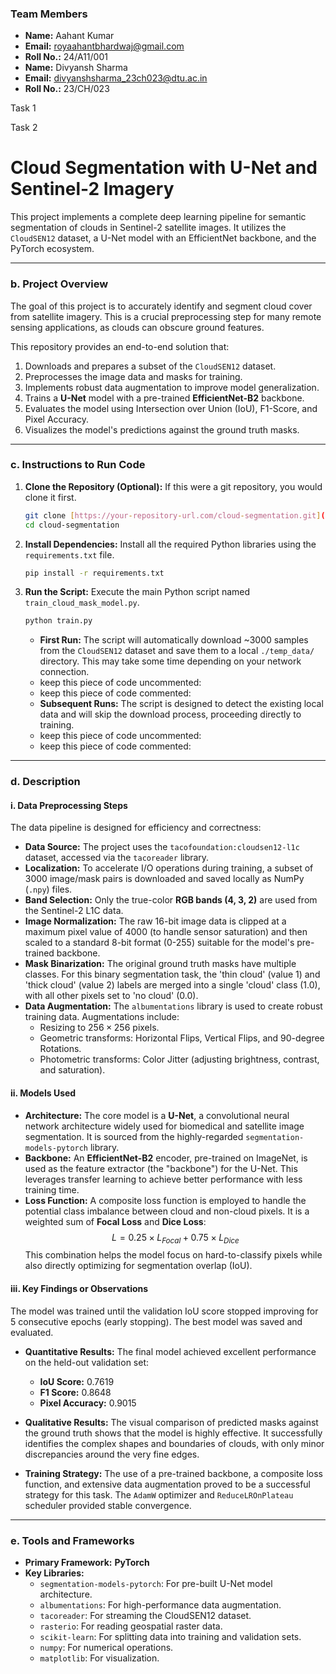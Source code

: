 ### **Team Members**
* **Name:**     Aahant Kumar
* **Email:**    royaahantbhardwaj@gmail.com
* **Roll No.:** 24/A11/001 
* **Name:**     Divyansh Sharma
* **Email:**    divyanshsharma_23ch023@dtu.ac.in
* **Roll No.:** 23/CH/023


Task 1



Task 2
# Cloud Segmentation with U-Net and Sentinel-2 Imagery

This project implements a complete deep learning pipeline for semantic segmentation of clouds in Sentinel-2 satellite images. It utilizes the `CloudSEN12` dataset, a U-Net model with an EfficientNet backbone, and the PyTorch ecosystem.


***
### **b. Project Overview**
The goal of this project is to accurately identify and segment cloud cover from satellite imagery. This is a crucial preprocessing step for many remote sensing applications, as clouds can obscure ground features.

This repository provides an end-to-end solution that:
1.  Downloads and prepares a subset of the `CloudSEN12` dataset.
2.  Preprocesses the image data and masks for training.
3.  Implements robust data augmentation to improve model generalization.
4.  Trains a **U-Net** model with a pre-trained **EfficientNet-B2** backbone.
5.  Evaluates the model using Intersection over Union (IoU), F1-Score, and Pixel Accuracy.
6.  Visualizes the model's predictions against the ground truth masks.

***
### **c. Instructions to Run Code**

1.  **Clone the Repository (Optional):**
    If this were a git repository, you would clone it first.
    ```bash
    git clone [https://your-repository-url.com/cloud-segmentation.git](https://your-repository-url.com/cloud-segmentation.git)
    cd cloud-segmentation
    ```

2.  **Install Dependencies:**
    Install all the required Python libraries using the `requirements.txt` file.
    ```bash
    pip install -r requirements.txt
    ```

3.  **Run the Script:**
    Execute the main Python script named `train_cloud_mask_model.py`.

    ```bash
    python train.py
    ```
    * **First Run:** The script will automatically download ~3000 samples from the `CloudSEN12` dataset and save them to a local `./temp_data/` directory. This may take some time depending on your network connection.
    * keep this piece of code uncommented:
    * keep this piece of code commented:
    * **Subsequent Runs:** The script is designed to detect the existing local data and will skip the download process, proceeding directly to training.
    * keep this piece of code uncommented:
    * keep this piece of code commented:

***
### **d. Description**

#### **i. Data Preprocessing Steps**

The data pipeline is designed for efficiency and correctness:
* **Data Source:** The project uses the `tacofoundation:cloudsen12-l1c` dataset, accessed via the `tacoreader` library.
* **Localization:** To accelerate I/O operations during training, a subset of 3000 image/mask pairs is downloaded and saved locally as NumPy (`.npy`) files.
* **Band Selection:** Only the true-color **RGB bands (4, 3, 2)** are used from the Sentinel-2 L1C data.
* **Image Normalization:** The raw 16-bit image data is clipped at a maximum pixel value of 4000 (to handle sensor saturation) and then scaled to a standard 8-bit format (0-255) suitable for the model's pre-trained backbone.
* **Mask Binarization:** The original ground truth masks have multiple classes. For this binary segmentation task, the 'thin cloud' (value 1) and 'thick cloud' (value 2) labels are merged into a single 'cloud' class (1.0), with all other pixels set to 'no cloud' (0.0).
* **Data Augmentation:** The `albumentations` library is used to create robust training data. Augmentations include:
    * Resizing to $256 \times 256$ pixels.
    * Geometric transforms: Horizontal Flips, Vertical Flips, and 90-degree Rotations.
    * Photometric transforms: Color Jitter (adjusting brightness, contrast, and saturation).

#### **ii. Models Used**
* **Architecture:** The core model is a **U-Net**, a convolutional neural network architecture widely used for biomedical and satellite image segmentation. It is sourced from the highly-regarded `segmentation-models-pytorch` library.
* **Backbone:** An **EfficientNet-B2** encoder, pre-trained on ImageNet, is used as the feature extractor (the "backbone") for the U-Net. This leverages transfer learning to achieve better performance with less training time.
* **Loss Function:** A composite loss function is employed to handle the potential class imbalance between cloud and non-cloud pixels. It is a weighted sum of **Focal Loss** and **Dice Loss**:
    $$ L = 0.25 \times L_{Focal} + 0.75 \times L_{Dice} $$
    This combination helps the model focus on hard-to-classify pixels while also directly optimizing for segmentation overlap (IoU).

#### **iii. Key Findings or Observations**
The model was trained until the validation IoU score stopped improving for 5 consecutive epochs (early stopping). The best model was saved and evaluated.

* **Quantitative Results:** The final model achieved excellent performance on the held-out validation set:
    * **IoU Score:** 0.7619
    * **F1 Score:** 0.8648
    * **Pixel Accuracy:** 0.9015

* **Qualitative Results:** The visual comparison of predicted masks against the ground truth shows that the model is highly effective. It successfully identifies the complex shapes and boundaries of clouds, with only minor discrepancies around the very fine edges.

* **Training Strategy:** The use of a pre-trained backbone, a composite loss function, and extensive data augmentation proved to be a successful strategy for this task. The `AdamW` optimizer and `ReduceLROnPlateau` scheduler provided stable convergence.

***
### **e. Tools and Frameworks**
* **Primary Framework:** **PyTorch**
* **Key Libraries:**
    * `segmentation-models-pytorch`: For pre-built U-Net model architecture.
    * `albumentations`: For high-performance data augmentation.
    * `tacoreader`: For streaming the CloudSEN12 dataset.
    * `rasterio`: For reading geospatial raster data.
    * `scikit-learn`: For splitting data into training and validation sets.
    * `numpy`: For numerical operations.
    * `matplotlib`: For visualization.

